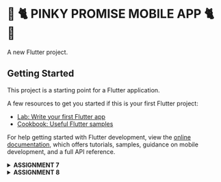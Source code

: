 # 🎀 🐈  PINKY PROMISE MOBILE APP  🐈 🎀

A new Flutter project.

## Getting Started

This project is a starting point for a Flutter application.

A few resources to get you started if this is your first Flutter project:

- [Lab: Write your first Flutter app](https://docs.flutter.dev/get-started/codelab)
- [Cookbook: Useful Flutter samples](https://docs.flutter.dev/cookbook)

For help getting started with Flutter development, view the
[online documentation](https://docs.flutter.dev/), which offers tutorials,
samples, guidance on mobile development, and a full API reference.

<details>
  <summary><strong>ASSIGNMENT 7</strong></summary>
  
### 1. Explain what are stateless widgets and stateful widgets, and explain the difference between them.
Stateless Widgets are static and don't hold mutable state. They will update when external data changes. 

Stateful Widgets are dynamic widgets that maintain a mutable state that can change over time. A widget is called stateful if a widget changes when a user interacts with it.

#### DIFFERENCE BETWEEN STATELESS AND STATEFUL WIDGETS:
##### State Management:
Stateless widgets do not require state management unlike stateful widgets
##### Rendering:
Stateless widgets are only rendered once and update depending on the change of external data. Stateful widgets re-renders when input data changes.
##### Behaviour:
Stateless widgets are static and Stateful widgets are dynamic.


### 2. Mention the widgets that you have used for this project and its uses.
#### MaterialApp:
Top-level widget that provides a default structure for a flutter app, including theme settings and navigation. It's used to initialize the app and apply theme configurations globally.

#### Scaffold: 
Provides the basic visual layout structure for the app. Here, it's used to give the page a default layout structure.

#### AppBar: 
Used as the top section of the screen, which typically contains the title and optional actions. The app title "PINKY PROMISE" is displayed using bold white font by the AppBar.

#### Padding:
Used to add space around the child widgets.

#### Column: 
Arranges its child widgets vertically in a single column. In this app, it's used to stack the rows, the welcome message, and the grid of ItemCard widgets vertically.

#### Row:
Arranges its children horizontally in a single row. Here, it is used to display the InfoCard widgets for "NPM," "Name," and "Class" next to each other.

#### Card:
Used to create a material design card with rounded corners and shadows. It wraps the InfoCard content to give each piece of information a boxed appearance, visually separating them.

#### Container:
A versatile widget that allows for adding padding, margins, background color, and more. Here, it's used to control the layout of the contents within Card and ItemCard widgets.

#### GridView.count:
Creates a grid layout where we can control the number of columns. In this app, it is used to display ItemCard widgets in a 3-column grid.

#### Text:
Used to display text on screen. Here, it's used for showing title, welcome message, and other content within the cards.

#### Icon:
This is used to display the icons from the provided library (Material Icons). The ItemCard uses icons to represent the actions "View Product List", "Logout" and "Add Product".

#### Material:
Provides a canvas for material design styling, including shadows and rounded corners.

#### InkWell:
A gesture detector that shows a ripple effect when tapped. 

#### MediaQuery: 
Used here to access the device's screen dimensions. It's used within InfoCard to adjust the width of the card based on the screen size.

#### SnackBar:
Provides message to the user. In this project, for example, "You have pressed the View Product List button" message will show when the View Product List button is pressed.

### 3. What is the use-case for setState()? Explain the variable that can be affected by setState().
The setState() method is used to update the component's state in response to events, server responses, or changes in props. It queues all the state updates and tells commands to re-render the component and its children with the new state. The variables affected by setState() are those defined within the component's state object.

### 4. Explain the difference between const and final keyword.
A variable declared with the final keyword is initialized at runtime and can be assigned only once. In contrast, a variable with the const keyword is evaluated at compile-time and is already assigned by the time the program is at runtime, meaning the value must be known and fixed during compilation. 

### 5. How I implemented the checklists. 
#### A. Generating a New Flutter Project with the E-Commerce theme that matches the previous assignments.
1. To do this, i generated a new Flutter project in the terminal with the name pinky_promise and entered the directory with these commands.
 ```
flutter create pinky_promise
cd pinky_promise
 ```
2. Then i ran 'flutter run' to run the flutter application. I used Google Chrome to run this. 
3. Then i performed:
```
git init
```
in the root folder and performed add-commit-push to a new github repository titled "pinky-promise-mobile"
4. After generating a new flutter project, I reorganized the project structure with a few steps. First, I created a new file named menu.dart in the pinky_promise/lib directory and added the following code to it
```
import 'package:flutter/material.dart';
```
5. Then I cut these classes from the main.dart file
```
class MyHomePage ... {
    ...
}

class _MyHomePageState ... {
    ...
}
```
6. After that, I imported:
```
import 'package:pinky_promise/menu.dart';
```
to the top of the main.dart file since main.dart no longer understands the MyHomePage class since it is moved to the menu.dart file.

7. Then, I changed MaterialApp to this:
```
colorScheme: ColorScheme.fromSwatch(
    primarySwatch: Colors.pink,
).copyWith(secondary: Colors.pink[500]),
```
and changed const MyHomePage(title: 'Flutter Demo Home Page') to become
```
MyHomePage(),
```
8. menu.dart will look like this
```
class MyHomePage extends StatelessWidget {
    MyHomePage({super.key});

    @override
    Widget build(BuildContext context) {
	return Scaffold(
	    ... 
	);
    }
}
```
and main.dart will look like this
```
import 'package:flutter/material.dart';
import 'package:pinky_promise/menu.dart';


void main() {
  runApp(const MyApp());
}

class MyApp extends StatelessWidget {
  const MyApp({super.key});

  // This widget is the root of your application.
  @override
  Widget build(BuildContext context) {
    return MaterialApp(
      title: 'Flutter Demo',
      theme: ThemeData(
        // This is the theme of your application.
        //
        // TRY THIS: Try running your application with "flutter run". You'll see
        // the application has a purple toolbar. Then, without quitting the app,
        // try changing the seedColor in the colorScheme below to Colors.green
        // and then invoke "hot reload" (save your changes or press the "hot
        // reload" button in a Flutter-supported IDE, or press "r" if you used
        // the command line to start the app).
        //
        // Notice that the counter didn't reset back to zero; the application
        // state is not lost during the reload. To reset the state, use hot
        // restart instead.
        //
        // This works for code too, not just values: Most code changes can be
        // tested with just a hot reload.
         colorScheme: ColorScheme.fromSwatch(
          primarySwatch: Colors.pink,
          ).copyWith(secondary: Colors.pink[500]),
      ),
      home: MyHomePage(),
    );
  }
}
```
#### B. Create three simple buttons with icons
1. Firstly, I added these in outside the MyHomePage and InfoCard class.
```
 ...
 class ItemHomepage {
     final String name;
     final IconData icon;

     ItemHomepage(this.name, this.icon);
 }
 ...
```

2. Then, I created a list of ItemHomepage that contains the buttons to be added to the MyHomePage class.
```
 class MyHomePage extends StatelessWidget {  
     ...
        final List<ItemHomepage> items = [
            ItemHomepage("View Product List", Icons.list),
            ItemHomepage("Add Product", Icons.add),
            ItemHomepage("Logout", Icons.logout),
        ];
     ...
 }
```
3. Then I created the ItemCard class
```
class ItemCard extends StatelessWidget {
  final ItemHomepage item;

  const ItemCard(this.item, {super.key});

  @override
  Widget build(BuildContext context) {
    return Material(
      color: item.color,
      borderRadius: BorderRadius.circular(12),
      child: InkWell(
        onTap: () {
          ScaffoldMessenger.of(context)
            ..hideCurrentSnackBar()
            ..showSnackBar(
              SnackBar(content: Text("You have pressed the ${item.name} button!")),
            );
        },
        child: Container(
          padding: const EdgeInsets.all(8),
          child: Center(
            child: Column(
              mainAxisAlignment: MainAxisAlignment.center,
              children: [
                Icon(
                  item.icon,
                  color: Colors.white,
                  size: 30.0,
                ),
                const Padding(padding: EdgeInsets.all(3)),
                Text(
                  item.name,
                  textAlign: TextAlign.center,
                  style: const TextStyle(color: Colors.white),
                ),
              ],
            ),
          ),
        ),
      ),
    );
  }
}
```

#### C. Implement different colors for each button (View Product List, Add Product, and Logout).
To do this, i changed the list of ItemHomePage I previously created to the following.
```
 class MyHomePage extends StatelessWidget {  
     ...
        final List<ItemHomepage> items = [
            ItemHomepage("View Product List", Icons.list, Colors.pink.shade100),
            ItemHomepage("Add Product", Icons.add, Colors.pink.shade200),
            ItemHomepage("Logout", Icons.logout, Colors.pink.shade300),
        ];
     ...
 }
```
Then added a 'color' property in ItemHomePage
```
class ItemHomepage {
  final String name;
  final IconData icon;
  final Color color; // Tambahkan properti warna

  ItemHomepage(this.name, this.icon, this.color);
}
```

And used the property 'color' in ItemCard
```
class ItemCard extends StatelessWidget {
  final ItemHomepage item;

  const ItemCard(this.item, {super.key});

  @override
  Widget build(BuildContext context) {
    return Material(
      color: item.color,
      borderRadius: BorderRadius.circular(12),
      child: InkWell(
        onTap: () {
          ScaffoldMessenger.of(context)
            ..hideCurrentSnackBar()
            ..showSnackBar(
              SnackBar(content: Text("You have pressed the ${item.name} button!")),
            );
        },
        child: Container(
          padding: const EdgeInsets.all(8),
          child: Center(
            child: Column(
              mainAxisAlignment: MainAxisAlignment.center,
              children: [
                Icon(
                  item.icon,
                  color: Colors.white,
                  size: 30.0,
                ),
                const Padding(padding: EdgeInsets.all(3)),
                Text(
                  item.name,
                  textAlign: TextAlign.center,
                  style: const TextStyle(color: Colors.white),
                ),
              ],
            ),
          ),
        ),
      ),
    );
  }
}

```
#### D. Display a Snackbar with messages.
To do this, I created an ItemCard class to display the buttons (has been done in the previous step). This step will also display snackbar messages. These lines specifically will display the snackbar with messages.
```
...
      child: InkWell(
        onTap: () {
          ScaffoldMessenger.of(context)
            ..hideCurrentSnackBar()
            ..showSnackBar(
              SnackBar(content: Text("You have pressed the ${item.name} button!")),
            );
        },
...
```
</details>
<details>
  <summary><strong>ASSIGNMENT 8</strong></summary>

### 1.What is the purpose of const in Flutter? Explain the advantages of using const in Flutter code. When should we use const, and when should it not be used?
The const keyword is used when the value of the variable is known at compile-time and never changes. The purpose of it is to inform Dart that certain values are known at compile-time, which makes apps more memory-efficient and faster. Using const widgets allows Flutter to reuse the same instance wherever that widget is used in the widget tree, reducing memory usage. 

We should use const when a widget's properties do not change. 
We should not use const when a widget's properties need to change, such as a widget with an animation or one that responds to user interactions. We also shouldn't use const when values are not known at compile-time.

### 2. Explain and compare the usage of Column and Row in Flutter. Provide example implementations of each layout widget!

Column and Row are used by adding a list of children widgets to the Row/Column widget.
The differences between the two are:

- Column: aligns child widgets in a vertical direction
- Row: align child widgets along a horizontal line.

Example implementation:
Column:
```
Center(
  child: Column(
    children: [
      const Padding(
        padding: EdgeInsets.only(top: 16.0),
        child: Text(
          'Hi MofuBuddy! Welcome back to Pinky Promise!',
          style: TextStyle(
            fontWeight: FontWeight.bold,
            fontSize: 18.0,
          ),
        ),
      ),
      GridView.count(
        primary: true,
        padding: const EdgeInsets.all(20),
        crossAxisSpacing: 10,
        mainAxisSpacing: 10,
        crossAxisCount: 3,
        shrinkWrap: true,
        children: items.map((ItemHomepage item) {
          return ItemCard(item);
        }).toList(),
      ),
    ],
  ),
)

```

Row:
```
Row(
  mainAxisAlignment: MainAxisAlignment.spaceEvenly,
  children: [
    InfoCard(title: 'NPM', content: npm),
    InfoCard(title: 'Name', content: name),
    InfoCard(title: 'Class', content: className),
    ],
  ),

```
### 3. List the input elements you used on the form page in this assignment. Are there other Flutter input elements you didn't use in this assignment? Explain!

Input elements I used on the form page:
- TextFormField: used to capture text input for Product and Description
- ElevatedButton: this button is used to submit the form and save the product data. 

Other Flutter input elements you didn't use in this assignment
- Checkbox: useful for capturing binary choices.
- Radio: useful for selecting one option from a list of mutually exclusive choices.
- Switch: ideal for toggling a setting on or off. Often used in preference forms
- Slider: used for selecting a value from a continuous range.
- DatePicker:  used to let users select dates.
- DropdownButton: allows users to select from a list of options.
- AutoComplete: provides a text field with auto-completion capabilities.

### 4. How do you set the theme within a Flutter application to ensure consistency? Did you implement a theme in your application?
To ensure consistency, I used MaterialApp in the the main.dart file:
```
import 'package:flutter/material.dart';
import 'package:pinky_promise/screens/menu.dart';

void main() {
  runApp(const MyApp());
}

class MyApp extends StatelessWidget {
  const MyApp({super.key});

  @override
  Widget build(BuildContext context) {
    return MaterialApp(
      title: 'Flutter Demo',
      theme: ThemeData(
        // Define a consistent color scheme for the app
        colorScheme: ColorScheme.fromSwatch(
          primarySwatch: Colors.pink,
        ).copyWith(
          secondary: Colors.pink[500], 
        ),
      ),
      home: MyHomePage(),
    );
  }
}

```
Regarding theme implementation, I implemented a "Pink" theme for this application, similar to what I did in the previous assignments with flutter. 
- Primary Swatch: i used
```
primarySwatch: Colors.pink
```
which sets the primary color of your app to shades of pink. This color is automatically applied to elements like the AppBar background, buttons, and any widget that uses Theme.of(context).colorScheme.primary.
- Secondary Color: The secondary color here is 
```
secondary: Colors.pink[500]
```
- AppBar Styling: by setting colorScheme.primary to pink, the AppBar inherits the pink color as its background color, which ensures consistency.

### 5.  How do you manage navigation in a multi-page Flutter application?
To manage navugation in a multi-page Flutter application, first I used Navigator.pushReplacement to navigate between screens when specific buttons are pressed. 
Example:
```
ListTile(
  leading: const Icon(Icons.home_outlined),
  title: const Text('Home Page'),
  onTap: () {
    Navigator.pushReplacement(
      context,
      MaterialPageRoute(builder: (context) => MyHomePage()),
    );
  },
),

```

I also used Drawer widget to create a side navigation menu for the app.

```
drawer: const LeftDrawer(),

```

```
Drawer(
  child: ListView(
    children: [
      DrawerHeader(
        decoration: BoxDecoration(
          color: Theme.of(context).colorScheme.primary,
        ),
        child: const Column(
          children: [
            Text(
              'Pinky Promise',
              style: TextStyle(
                fontSize: 24,
                fontWeight: FontWeight.bold,
                color: Colors.white,
              ),
            ),
          ],
        ),
      ),
      ListTile(
        leading: const Icon(Icons.add),
        title: const Text('Add Product'),
        onTap: () {
          Navigator.pushReplacement(
            context,
            MaterialPageRoute(builder: (context) => ProductEntryFormPage()),
          );
        },
      ),
    ],
  ),
);

```

### HOW I IMPLEMENTED THE CHECKLISTS
#### A. Creating at least one new page in the application, specifically a form page to add a new item.
1. To do this, I created two new directory in lib, namely screens and widgets. But I used lib/screens in this step.
2. I moved menu.dart to this directory and added a new file named productentry_form.dart with the code inside of the file as follows:
```
import 'package:flutter/material.dart';
import 'package:pinky_promise/widgets/left_drawer.dart';

class ProductEntryFormPage extends StatefulWidget {
  const ProductEntryFormPage({super.key});

  @override
  State<ProductEntryFormPage> createState() => _ProductEntryFormPageState();
}

class _ProductEntryFormPageState extends State<ProductEntryFormPage> {
  final _formKey = GlobalKey<FormState>();
  String _product = "";
  String _description = "";
  int _amount = 0;
  int _coquetteness = 0;

  @override
  Widget build(BuildContext context) {
    return Scaffold(
      appBar: AppBar(
        title: const Center(
          child: Text(
            'Add Your Product!',
          ),
        ),
        backgroundColor: Theme.of(context).colorScheme.primary,
        foregroundColor: Colors.white,
      ),
      drawer: const LeftDrawer(),
      body: Form(
        key: _formKey,
        child: SingleChildScrollView(
          child: Column(
            crossAxisAlignment: CrossAxisAlignment.start,
            children: [
              Padding(
                padding: const EdgeInsets.all(8.0),
                child: TextFormField(
                  decoration: InputDecoration(
                    hintText: "Product",
                    labelText: "Product",
                    border: OutlineInputBorder(
                      borderRadius: BorderRadius.circular(5.0),
                    ),
                  ),
                  onChanged: (String? value) {
                    setState(() {
                      _product = value!;
                    });
                  },
                  validator: (String? value) {
                    if (value == null || value.isEmpty) {
                      return "Product cannot be empty!";
                    }
                    return null;
                  },
                ),
              ),
              Padding(
                padding: const EdgeInsets.all(8.0),
                child: TextFormField(
                  decoration: InputDecoration(
                    hintText: "Description",
                    labelText: "Description",
                    border: OutlineInputBorder(
                      borderRadius: BorderRadius.circular(5.0),
                    ),
                  ),
                  onChanged: (String? value) {
                    setState(() {
                      _description = value!;
                    });
                  },
                  validator: (String? value) {
                    if (value == null || value.isEmpty) {
                      return "Description cannot be empty!";
                    }
                    return null;
                  },
                ),
              ),
              Padding(
                padding: const EdgeInsets.all(8.0),
                child: TextFormField(
                  decoration: InputDecoration(
                    hintText: "Amount",
                    labelText: "Amount",
                    border: OutlineInputBorder(
                      borderRadius: BorderRadius.circular(5.0),
                    ),
                  ),
                  keyboardType: TextInputType.number,
                  onChanged: (String? value) {
                    setState(() {
                      _amount = int.tryParse(value!) ?? 0;
                    });
                  },
                  validator: (String? value) {
                    if (value == null || value.isEmpty) {
                      return "Amount cannot be empty!";
                    }
                    if (int.tryParse(value) == null) {
                      return "Amount must be a number!";
                    }
                    return null;
                  },
                ),
              ),
              Padding(
                padding: const EdgeInsets.all(8.0),
                child: TextFormField(
                  decoration: InputDecoration(
                    hintText: "Coquetteness",
                    labelText: "Coquetteness",
                    border: OutlineInputBorder(
                      borderRadius: BorderRadius.circular(5.0),
                    ),
                  ),
                  keyboardType: TextInputType.number,
                  onChanged: (String? value) {
                    setState(() {
                      _coquetteness = int.tryParse(value!) ?? 0; // Corrected here
                    });
                  },
                  validator: (String? value) {
                    if (value == null || value.isEmpty) {
                      return "Coquetteness cannot be empty!";
                    }
                    if (int.tryParse(value) == null) {
                      return "Coquetteness must be a number!";
                    }
                    return null;
                  },
                ),
              ),
              Align(
                alignment: Alignment.bottomCenter,
                child: Padding(
                  padding: const EdgeInsets.all(8.0),
                  child: ElevatedButton(
                    style: ButtonStyle(
                      backgroundColor: MaterialStateProperty.all(
                        Theme.of(context).colorScheme.primary,
                      ),
                    ),
                    onPressed: () {
                      if (_formKey.currentState!.validate()) {
                        showDialog(
                          context: context,
                          builder: (context) {
                            return AlertDialog(
                              title: const Text('Product successfully saved, buddy!!'),
                              content: SingleChildScrollView(
                                child: Column(
                                  crossAxisAlignment: CrossAxisAlignment.start,
                                  children: [
                                    Text('Product: $_product'),
                                    Text('Description: $_description'),
                                    Text('Amount: $_amount'),
                                    Text('Coquetteness: $_coquetteness'),
                                  ],
                                ),
                              ),
                              actions: [
                                TextButton(
                                  child: const Text('OK'),
                                  onPressed: () {
                                    Navigator.pop(context);
                                    _formKey.currentState!.reset();
                                    setState(() {
                                      _product = "";
                                      _description = "";
                                      _amount = 0;
                                      _coquetteness = 0;
                                    });
                                  },
                                ),
                              ],
                            );
                          },
                        );
                      }
                    },
                    child: const Text(
                      "Save",
                      style: TextStyle(color: Colors.white),
                    ),
                  ),
                ),
              ),
            ],
          ),
        ),
      ),
    );
  }
}

```
I have included four input elements, namely Product, Description, Price, and Coquetteness, with the input field not allowed to be empty, and each input field have contain data in the model's data type. A save button is also included. 

#### B. Redirect the user to the new item addition form when they press the Add Item button on the main page.
1. To do this, I created product_card.dart in widgets directory with the content as follows:
```
import 'package:pinky_promise/screens/productentry_form.dart';
import 'package:flutter/material.dart';

class ItemHomepage {
  final String name;
  final IconData icon;
  final Color color;

  ItemHomepage(this.name, this.icon, this.color);
}

class ItemCard extends StatelessWidget {
  final ItemHomepage item;

  const ItemCard(this.item, {super.key});

  @override
  Widget build(BuildContext context) {
    return Material(
      color: item.color,
      borderRadius: BorderRadius.circular(12),
      child: InkWell(
        onTap: () {
          if (item.name == "Add Item") {
            Navigator.push(
              context,
              MaterialPageRoute(builder: (context) => const ProductEntryFormPage()),
            );
          } else {
            ScaffoldMessenger.of(context).showSnackBar(
              SnackBar(content: Text("You have pressed the ${item.name} button!")),
            );
          }
        },
        child: Container(
          padding: const EdgeInsets.all(8),
          child: Center(
            child: Column(
              mainAxisAlignment: MainAxisAlignment.center,
              children: [
                Icon(
                  item.icon,
                  color: Colors.white,
                  size: 30.0,
                ),
                const SizedBox(height: 5),
                Text(
                  item.name,
                  textAlign: TextAlign.center,
                  style: const TextStyle(color: Colors.white),
                ),
              ],
            ),
          ),
        ),
      ),
    );
  }
}

```
Here, I updated the onTap Handler to navigate to ProductEntryFormPage. ItemHomePage and ItemCard were taken previously from menu.dart
 
#### C. Display the data from the form in a pop-up after pressing the Save button on the new item addition form page.
To do this, I modified the productentry_form.dart file. I create a button as the next child of Column and wrap the button with Padding and Align. 
```
Align(
  alignment: Alignment.bottomCenter,
  child: Padding(
    padding: const EdgeInsets.all(8.0),
    child: ElevatedButton(
      style: ButtonStyle(
        backgroundColor: MaterialStateProperty.all(
          Theme.of(context).colorScheme.primary,
        ),
      ),
      onPressed: () {
        if (_formKey.currentState!.validate()) {
          showDialog(
            context: context,
            builder: (context) {
              return AlertDialog(
                title: const Text('Product successfully saved, buddy!!'),
                content: SingleChildScrollView(
                  child: Column(
                    crossAxisAlignment: CrossAxisAlignment.start,
                    children: [
                      Text('Product: $_product'),
                      Text('Description: $_description'),
                      Text('Price: $_price'),
                      Text('Coquetteness: $_coquetteness'),
                    ],
                  ),
                ),
                actions: [
                  TextButton(
                    child: const Text('OK'),
                    onPressed: () {
                      Navigator.pop(context); // Closes the dialog
                      _formKey.currentState!.reset(); // Resets the form
                      setState(() {
                        _product = "";
                        _description = "";
                        _price = 0;
                        _coquetteness = 0;
                      });
                    },
                  ),
                ],
              );
            },
          );
        }
      },
      child: const Text(
        "Save",
        style: TextStyle(color: Colors.white),
      ),
    ),
  ),
);
```
#### D. Create a drawer in the application
I implemented this step by making a left_drawer.dart file in the lib/widgets directory with the content as follows:
```
import 'package:flutter/material.dart';
import 'package:pinky_promise/screens/menu.dart';
import 'package:pinky_promise/screens/productentry_form.dart';

class LeftDrawer extends StatelessWidget {
  const LeftDrawer({super.key});

  @override
  Widget build(BuildContext context) {
    return Drawer(
      child: ListView(
        children: [
          DrawerHeader(
            decoration: BoxDecoration(
              color: Theme.of(context).colorScheme.primary,
            ),
            child: const Column(
              children: [
                Text(
                  'PINKY PROMISE',
                  textAlign: TextAlign.center,
                  style: TextStyle(
                    fontSize: 24,
                    fontWeight: FontWeight.bold,
                    color: Colors.white,
                  ),
                ),
                Padding(padding: EdgeInsets.all(8)),
                Text(
                  "Your favorite coquette trinket shop!",
                  textAlign: TextAlign.center,
                  style: TextStyle(
                    color: Colors.white,
                    fontWeight: FontWeight.normal,
                    fontSize: 15.0,
                  ),
                ),
              ],
            ),
          ),
          ListTile(
            leading: const Icon(Icons.home_outlined),
            title: const Text('Home Page'),
            onTap: () {
              Navigator.pushReplacement(
                context,
                MaterialPageRoute(
                  builder: (context) => MyHomePage(),
                ),
              );
            },
          ),
          ListTile(
            leading: const Icon(Icons.add),
            title: const Text('Add Item'),
            onTap: () {
              Navigator.pushReplacement(
                context,
                MaterialPageRoute(
                  builder: (context) => ProductEntryFormPage(),
                ),
              );
            },
          ),
          ListTile(
            leading: const Icon(Icons.logout),
            title: const Text('Logout'),
            onTap: () {
              // logout logic here 
              Navigator.pop(context);
            },
          ),
        ],
      ),
    );
  }
}

```
In the left_drawer.dart file, it contains Home, Logout and Add Item. But only Home & Add Item have been implemented here. Home option can redirect the user to the main page and the Add Item redirects the user to the new item addition form page.
